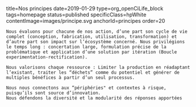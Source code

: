 title=Nos principes
date=2019-01-29
type=org_openCiLife_block
tags=homepage
status=published
specificClass=hpWhite
contentImage=images/principe.svg
anchorId=principes
order=20
~~~~~~
Nous évaluons pour chacune de nos action, d’une part son cycle de vie complet (conception, fabrication, utilisation, transformation) et d’autre part son impact sur l’écosystème concerné. Nous privilégions le temps long : concertation large, formulation précise de la problématique et application d’une solution par itération (Boucle experimentation-rectification).

Nous valorisons chaque ressource : Limiter la production en réadaptant l’existant, traiter les “déchets” comme du potentiel et générer de multiples bénéfices à partir d’un seul processus.

Nous nous connectons aux “périphéries" et contextes à risque, puisqu’ils sont source d’innovation. 
Nous défendons la diversité et la modularité des réponses apportées
